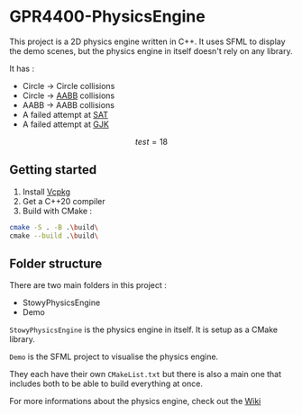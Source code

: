 #  GPR4400-PhysicsEngine

This project is a 2D physics engine written in C++.
It uses SFML to display the demo scenes, but the physics engine in itself doesn't rely on any library.

It has :

- Circle -> Circle collisions
- Circle -> [AABB](https://en.wikipedia.org/wiki/Minimum_bounding_box#Axis-aligned_minimum_bounding_box) collisions
- AABB -> AABB collisions
- A failed attempt at [SAT](https://en.wikipedia.org/wiki/Hyperplane_separation_theorem)
- A failed attempt at [GJK](https://en.wikipedia.org/wiki/Gilbert%E2%80%93Johnson%E2%80%93Keerthi_distance_algorithm)

$$test = 18$$

## Getting started

1. Install [Vcpkg](https://vcpkg.io/)
2. Get a C++20 compiler
3. Build with CMake :

```bash
cmake -S . -B .\build\
cmake --build .\build\
```

## Folder structure

There are two main folders in this project : 

- StowyPhysicsEngine
- Demo

`StowyPhysicsEngine` is the physics engine in itself.
It is setup as a CMake library.

`Demo` is the SFML project to visualise the physics engine.

They each have their own `CMakeList.txt` but there is
also a main one that includes both to be able to build
everything at once.

For more informations about the physics engine, check out the [Wiki](https://github.com/St0wy/GPR4400-PhysicsEngine/wiki)